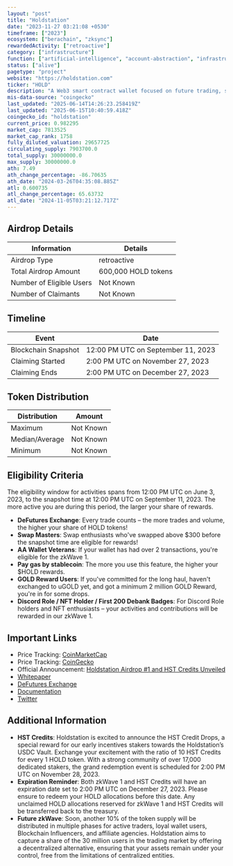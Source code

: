 ```yaml
---
layout: "post"
title: "Holdstation"
date: "2023-11-27 03:21:08 +0530"
timeframe: ["2023"]
ecosystem: ["berachain", "zksync"]
rewardedActivity: ["retroactive"]
category: ["infrastructure"]
function: ["artificial-intelligence", "account-abstraction", "infrastructure", "ai-agent-launchpad", "wallets"]
status: ["alive"]
pagetype: "project"
website: "https://holdstation.com"
ticker: "HOLD"
description: "A Web3 smart contract wallet focused on future trading, self-custodianship, and user privacy."
mis-data-source: "coingecko"
last_updated: "2025-06-14T14:26:23.258419Z"
last_updated: "2025-06-15T10:40:59.418Z"
coingecko_id: "holdstation"
current_price: 0.982295
market_cap: 7813525
market_cap_rank: 1758
fully_diluted_valuation: 29657725
circulating_supply: 7903700.0
total_supply: 30000000.0
max_supply: 30000000.0
ath: 7.49
ath_change_percentage: -86.70635
ath_date: "2024-03-26T04:35:08.885Z"
atl: 0.600735
atl_change_percentage: 65.63732
atl_date: "2024-11-05T03:21:12.717Z"
---
```


## Airdrop Details

| Information              | Details             |
| ------------------------ | ------------------- |
| Airdrop Type             | retroactive         |
| Total Airdrop Amount     | 600,000 HOLD tokens |
| Number of Eligible Users | Not Known           |
| Number of Claimants      | Not Known           |

## Timeline

| Event               | Date                               |
| ------------------- | ---------------------------------- |
| Blockchain Snapshot | 12:00 PM UTC on September 11, 2023 |
| Claiming Started    | 2:00 PM UTC on November 27, 2023   |
| Claiming Ends       | 2:00 PM UTC on December 27, 2023   |

## Token Distribution

| Distribution   | Amount    |
| -------------- | --------- |
| Maximum        | Not Known |
| Median/Average | Not Known |
| Minimum        | Not Known |

## Eligibility Criteria

The eligibility window for activities spans from 12:00 PM UTC on June 3, 2023, to the snapshot time at 12:00 PM UTC on September 11, 2023. The more active you are during this period, the larger your share of rewards.

- **DeFutures Exchange**: Every trade counts – the more trades and volume, the higher your share of HOLD tokens!
- **Swap Masters**: Swap enthusiasts who've swapped above $300 before the snapshot time are eligible for rewards!
- **AA Wallet Veterans**: If your wallet has had over 2 transactions, you're eligible for the zkWave 1.
- **Pay gas by stablecoin**: The more you use this feature, the higher your $HOLD rewards.
- **GOLD Reward Users**: If you've committed for the long haul, haven't exchanged to uGOLD yet, and got a minimum 2 million GOLD Reward, you're in for some drops.
- **Discord Role / NFT Holder / First 200 Debank Badges**: For Discord Role holders and NFT enthusiasts – your activities and contributions will be rewarded in our zkWave 1.

## Important Links

- Price Tracking: [CoinMarketCap](https://coinmarketcap.com/currencies/holdstation)
- Price Tracking: [CoinGecko](https://www.coingecko.com/en/coins/holdstation)
- Official Announcement: [Holdstation Airdrop #1 and HST Credits Unveiled](https://blog.holdstation.com/holdstation-airdrop-1-and-hst-credits-unveiled/)
- [Whitepaper](https://static.holdstation.com)
- [DeFutures Exchange](https://holdstation.exchange)
- [Documentation](https://docs.holdstation.com)
- [Twitter](https://twitter.com/holdstationw)

## Additional Information

- **HST Credits**: Holdstation is excited to announce the HST Credit Drops, a special reward for our early incentives stakers towards the Holdstation’s USDC Vault. Exchange your excitement with the ratio of 10 HST Credits for every 1 HOLD token. With a strong community of over 17,000 dedicated stakers, the grand redemption event is scheduled for 2:00 PM UTC on November 28, 2023.
- **Expiration Reminder**: Both zkWave 1 and HST Credits will have an expiration date set to 2:00 PM UTC on December 27, 2023. Please ensure to redeem your HOLD allocations before this date. Any unclaimed HOLD allocations reserved for zkWave 1 and HST Credits will be transferred back to the treasury.
- **Future zkWave**: Soon, another 10% of the token supply will be distributed in multiple phases for active traders, loyal wallet users, Blockchain Influencers, and affiliate agencies. Holdstation aims to capture a share of the 30 million users in the trading market by offering a decentralized alternative, ensuring that your assets remain under your control, free from the limitations of centralized entities.